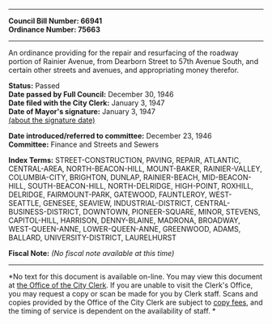 * * * * *  
  
**Council Bill Number: [](#h0)[](#h2)66941**   
**Ordinance Number: 75663**  
  
* * * * *  
  
An ordinance providing for the repair and resurfacing of the roadway portion of Rainier Avenue, from Dearborn Street to 57th Avenue South, and certain other streets and avenues, and appropriating money therefor.  
  
**Status:** Passed   
**Date passed by Full Council:** December 30, 1946   
**Date filed with the City Clerk:** January 3, 1947   
**Date of Mayor's signature:** January 3, 1947   
[(about the signature date)](/~public/approvaldate.htm)   
  
  
**Date introduced/referred to committee:** December 23, 1946   
**Committee:** Finance and Streets and Sewers   
  
**Index Terms:** STREET-CONSTRUCTION, PAVING, REPAIR, ATLANTIC, CENTRAL-AREA, NORTH-BEACON-HILL, MOUNT-BAKER, RAINIER-VALLEY, COLUMBIA-CITY, BRIGHTON, DUNLAP, RAINIER-BEACH, MID-BEACON-HILL, SOUTH-BEACON-HILL, NORTH-DELRIDGE, HIGH-POINT, ROXHILL, DELRIDGE, FAIRMOUNT-PARK, GATEWOOD, FAUNTLEROY, WEST-SEATTLE, GENESEE, SEAVIEW, INDUSTRIAL-DISTRICT, CENTRAL-BUSINESS-DISTRICT, DOWNTOWN, PIONEER-SQUARE, MINOR, STEVENS, CAPITOL-HILL, HARRISON, DENNY-BLAINE, MADRONA, BROADWAY, WEST-QUEEN-ANNE, LOWER-QUEEN-ANNE, GREENWOOD, ADAMS, BALLARD, UNIVERSITY-DISTRICT, LAURELHURST  
  
**Fiscal Note:** *(No fiscal note available at this time)*  
  
* * * * *  
  
*No text for this document is available on-line. You may view this document at [the Office of the City Clerk](http://www.seattle.gov/leg/clerk/contactUs.htm). If you are unable to visit the Clerk's Office, you may request a copy or scan be made for you by Clerk staff. Scans and copies provided by the Office of the City Clerk are subject to [copy fees](http://clerk.seattle.gov/~public/clerkfees.htm), and the timing of service is dependent on the availability of staff. *  
  
  
